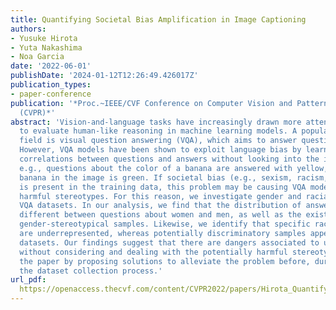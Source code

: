 ```yaml
---
title: Quantifying Societal Bias Amplification in Image Captioning
authors:
- Yusuke Hirota
- Yuta Nakashima
- Noa Garcia
date: '2022-06-01'
publishDate: '2024-01-12T12:26:49.426017Z'
publication_types:
- paper-conference
publication: '*Proc.~IEEE/CVF Conference on Computer Vision and Pattern Recognition
  (CVPR)*'
abstract: 'Vision-and-language tasks have increasingly drawn more attention as a means
  to evaluate human-like reasoning in machine learning models. A popular task in the
  field is visual question answering (VQA), which aims to answer questions about images.
  However, VQA models have been shown to exploit language bias by learning the statistical
  correlations between questions and answers without looking into the image content:
  e.g., questions about the color of a banana are answered with yellow, even if the
  banana in the image is green. If societal bias (e.g., sexism, racism, ableism, etc.)
  is present in the training data, this problem may be causing VQA models to learn
  harmful stereotypes. For this reason, we investigate gender and racial bias in five
  VQA datasets. In our analysis, we find that the distribution of answers is highly
  different between questions about women and men, as well as the existence of detrimental
  gender-stereotypical samples. Likewise, we identify that specific race-related attributes
  are underrepresented, whereas potentially discriminatory samples appear in the analyzed
  datasets. Our findings suggest that there are dangers associated to using VQA datasets
  without considering and dealing with the potentially harmful stereotypes. We conclude
  the paper by proposing solutions to alleviate the problem before, during, and after
  the dataset collection process.'
url_pdf: 
  https://openaccess.thecvf.com/content/CVPR2022/papers/Hirota_Quantifying_Societal_Bias_Amplification_in_Image_Captioning_CVPR_2022_paper.pdf
---
```

